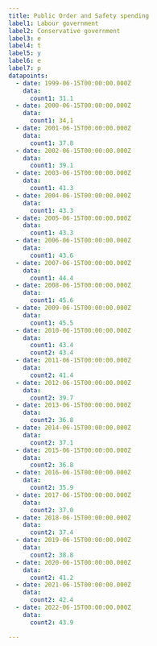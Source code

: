 ```yaml
---
title: Public Order and Safety spending
label1: Labour government
label2: Conservative government
label3: e
label4: t
label5: y
label6: e
label7: p
datapoints:
  - date: 1999-06-15T00:00:00.000Z
    data:
      count1: 31.1
  - date: 2000-06-15T00:00:00.000Z
    data:
      count1: 34,1
  - date: 2001-06-15T00:00:00.000Z
    data:
      count1: 37.8
  - date: 2002-06-15T00:00:00.000Z
    data:
      count1: 39.1
  - date: 2003-06-15T00:00:00.000Z
    data:
      count1: 41.3
  - date: 2004-06-15T00:00:00.000Z
    data:
      count1: 43.3
  - date: 2005-06-15T00:00:00.000Z
    data:
      count1: 43.3
  - date: 2006-06-15T00:00:00.000Z
    data:
      count1: 43.6
  - date: 2007-06-15T00:00:00.000Z
    data:
      count1: 44.4
  - date: 2008-06-15T00:00:00.000Z
    data:
      count1: 45.6
  - date: 2009-06-15T00:00:00.000Z
    data:
      count1: 45.5
  - date: 2010-06-15T00:00:00.000Z
    data:
      count1: 43.4
      count2: 43.4
  - date: 2011-06-15T00:00:00.000Z
    data:
      count2: 41.4
  - date: 2012-06-15T00:00:00.000Z
    data:
      count2: 39.7
  - date: 2013-06-15T00:00:00.000Z
    data:
      count2: 36.8
  - date: 2014-06-15T00:00:00.000Z
    data:
      count2: 37.1
  - date: 2015-06-15T00:00:00.000Z
    data:
      count2: 36.8
  - date: 2016-06-15T00:00:00.000Z
    data:
      count2: 35.9
  - date: 2017-06-15T00:00:00.000Z
    data:
      count2: 37.0
  - date: 2018-06-15T00:00:00.000Z
    data:
      count2: 37.4
  - date: 2019-06-15T00:00:00.000Z
    data:
      count2: 38.8
  - date: 2020-06-15T00:00:00.000Z
    data:
      count2: 41.2
  - date: 2021-06-15T00:00:00.000Z
    data:
      count2: 42.4
  - date: 2022-06-15T00:00:00.000Z
    data:
      count2: 43.9

---
```

